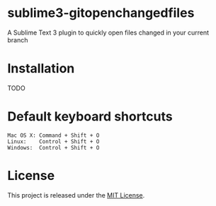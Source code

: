 # sublime3-gitopenchangedfiles
A Sublime Text 3 plugin to quickly open files changed in your current branch

# Installation
TODO

# Default keyboard shortcuts
```
Mac OS X: Command + Shift + O
Linux:    Control + Shift + O
Windows:  Control + Shift + O
```

# License
This project is released under the [MIT License](http://opensource.org/licenses/MIT).
